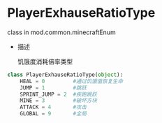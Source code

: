 # PlayerExhauseRatioType

class in mod.common.minecraftEnum

- 描述

    饥饿度消耗倍率类型



```python
class PlayerExhauseRatioType(object):
	HEAL = 0         #通过饥饿值恢复生命
	JUMP = 1         #跳跃
	SPRINT_JUMP = 2  #疾跑跳跃
	MINE = 3         #破坏方块
	ATTACK = 4       #攻击
	GLOBAL = 9       #全局

``` 

